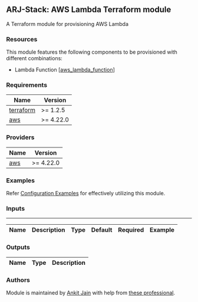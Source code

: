 ## ARJ-Stack: AWS Lambda Terraform module

A Terraform module for provisioning AWS Lambda

### Resources
This module features the following components to be provisioned with different combinations:

- Lambda Function [[aws_lambda_function](https://registry.terraform.io/providers/hashicorp/aws/latest/docs/resources/lambda_function)]

### Requirements

| Name | Version |
|------|---------|
| <a name="requirement_terraform"></a> [terraform](#requirement\_terraform) | >= 1.2.5 |
| <a name="requirement_aws"></a> [aws](#requirement\_aws) | >= 4.22.0 |

### Providers

| Name | Version |
|------|---------|
| <a name="provider_aws"></a> [aws](#provider\_aws) | >= 4.22.0 |

### Examples

Refer [Configuration Examples](https://github.com/arjstack/terraform-aws-examples/tree/main/aws-lambda) for effectively utilizing this module.

### Inputs
---

| Name | Description | Type | Default | Required | Example|
|:------|:------|:------|:------|:------:|:------|

### Outputs

| Name | Type | Description |
|:------|:------|:------|

### Authors

Module is maintained by [Ankit Jain](https://github.com/ankit-jn) with help from [these professional](https://github.com/arjstack/terraform-aws-lambda/graphs/contributors).

